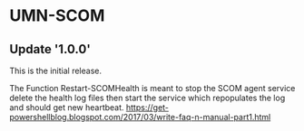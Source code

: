 # UMN-SCOM

## Update '1.0.0'

This is the initial release.

The Function Restart-SCOMHealth is meant to stop the SCOM agent service delete the health log files then start the service which repopulates the log and should get new heartbeat.
https://get-powershellblog.blogspot.com/2017/03/write-faq-n-manual-part1.html